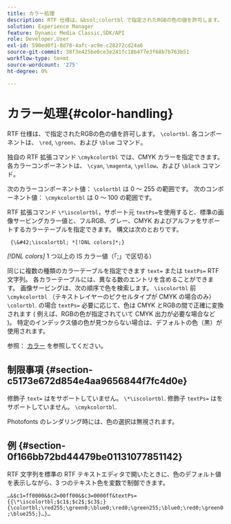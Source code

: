 ```yaml
---
title: カラー処理
description: RTF 仕様は、&bsol;colortbl で指定されたRGBの色の値を許可します。 各コンポーネントは、&bsol;red, &bsol;green, &bsol;blue コマンドと共に個別に提供されます。
solution: Experience Manager
feature: Dynamic Media Classic,SDK/API
role: Developer,User
exl-id: 590ed0f1-8d78-4afc-ac9e-c28272cd24a6
source-git-commit: 38f3e425be0ce3e241fc18b477e3f68b7b763b51
workflow-type: tm+mt
source-wordcount: '275'
ht-degree: 0%

---
```


# カラー処理{#color-handling}

RTF 仕様は、で指定されたRGBの色の値を許可します。 `\colortbl`. 各コンポーネントは、 `\red`, `\green`、および `\blue` コマンド。

独自の RTF 拡張コマンド `\cmykcolortbl` では、CMYK カラーを指定できます。各カラーコンポーネントは、 `\cyan`, `\magenta`, `\yellow`、および `\black` コマンド。

次のカラーコンポーネント値： `\colortbl` は 0 ～ 255 の範囲です。 次のコンポーネント値： `\cmykcolortbl` は 0 ～ 100 の範囲です。

RTF 拡張コマンド `\*\iscolortbl`，サポート元 `textPs=`を使用すると、標準の画像サービングカラー値と、フルRGB、グレー、CMYK およびアルファをサポートするカラーテーブルを指定できます。 構文は次のとおりです。

` {\&#42;\iscolortbl; *[!DNL colors]*;}`

*[!DNL colors]* 1 つ以上の IS カラー値（「;」で区切る）

同じに複数の種類のカラーテーブルを指定できます `text=` または `textPs=` RTF 文字列。 各カラーテーブルには、異なる数のエントリを含めることができます。 画像サービングは、次の順序で色を検索します。 `\iscolortbl` 前 `\cmykcolortbl` （テキストレイヤーのピクセルタイプが CMYK の場合のみ） `\colortbl`. の場合 `textPs=` 必要に応じて、色は CMYK とRGBの間で正確に変換されます ( 例えば、RGBの色が指定されていて CMYK 出力が必要な場合など )。 特定のインデックス値の色が見つからない場合は、デフォルトの色（黒）が使用されます。

参照： [カラー](/help/aem-is-ir-api/is-api/http-ref/image-serving-api-ref/c-http-protocol-reference/c-data-types/r-is-http-color.md) を参照してください。

## 制限事項 {#section-c5173e672d854e4aa9656844f7fc4d0e}

修飾子 `text=` はをサポートしていません。 `\*\iscolortbl`. 修飾子 `textPs=` はをサポートしていません。 `\cmykcolortbl`.

Photofonts のレンダリング時には、色の選択は無視されます。

## 例 {#section-0f166bb72bd44479be01131077851142}

RTF 文字列を標準の RTF テキストエディタで開いたときに、色のデフォルト値を表示しながら、3 つのテキスト色を変数で制御できます。

`…&$c1=ff0000&$c2=00ff00&$c3=0000ff&textPs={{\*\iscolortbl;$c1$;$c2$;$c3$;}{\colortbl;\red255;\green0;\blue0;\red0;\green255;\blue0;\red0;\green0;\blue255;}…}…`
